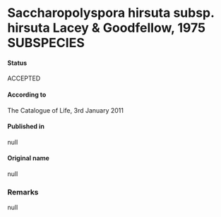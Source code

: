 # Saccharopolyspora hirsuta subsp. hirsuta Lacey & Goodfellow, 1975 SUBSPECIES

#### Status
ACCEPTED

#### According to
The Catalogue of Life, 3rd January 2011

#### Published in
null

#### Original name
null

### Remarks
null
